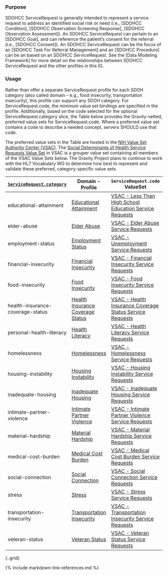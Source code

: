 

### Purpose
SDOHCC ServiceRequest is generally intended to represent a service request to address an identified social risk or need (i.e., [SDOHCC Condition], [SDOHCC Observation Screening Response], [SDOHCC Observation Assessment]). An SDOHCC ServiceRequest can pertain to an [SDOHCC Goal], and can reference the patient’s consent for the referral (i.e., [SDOHCC Consent]). An SDOHCC ServiceRequest can be the focus of an [SDOHCC Task For Referral Management] and an [SDOHCC Procedure] can be an based on an SDOHCC ServiceRequest. See the [Data Modeling Framework] for more detail on the relationships between SDOHCC ServiceRequest and the other profiles in this IG.

### Usage

Rather than offer a separate ServiceRequest profile for each SDOH category (also called domain – e.g., food insecurity, transportation insecurity), this profile can support any SDOH category. For ServiceRequest.code, the minimum value set bindings are specified in the profile. Additionally, based on the code selected for the optional ServiceRequest.category slice, the Table below provides the Gravity-vetted, preferred value sets for ServiceRequest.code. Where a preferred value set contains a code to describe a needed concept, servers SHOULD use that code.

The preferred value sets in the Table are hosted in the [NIH Value Set Authority Center (VSAC)](https://vsac.nlm.nih.gov/). The [Social Determinants of Health Service Requests Value Set](https://vsac.nlm.nih.gov/valueset/2.16.840.1.113762.1.4.1196.790/expansion) in VSAC is a grouper value set containing all members of the VSAC Value Sets below. The Gravity Project plans to continue to work with the HL7 Vocabulary WG to determine how best to represent and validate these preferred, category-specific value sets.


[//]: # (End Parameter Table DO NOT REMOVE)

| [`ServiceRequest.category`](ValueSet-SDOHCC-ValueSetSDOHCategory.html) | Domain - Profile | `ServiceRequest.code` ValueSet | ValueSet OID |
| ------ | -------------------- | ------------------------- | ------------ |
| educational-attainment  | [Educational Attainment](StructureDefinition-SDOHCC-ServiceRequest-educational-attainment.html) | [VSAC - Less Than High School Education Service Requests ](https://vsac.nlm.nih.gov/valueset/2.16.840.1.113762.1.4.1247.57/expansion/Latest) | 2.16.840.1.113762.1.4.1247.57 |
| elder-abuse  | [Elder Abuse](StructureDefinition-SDOHCC-ServiceRequest-elder-abuse.html) | [VSAC - Elder Abuse Service Requests ](https://vsac.nlm.nih.gov/valueset/2.16.840.1.113762.1.4.1247.68/expansion/Latest) | 2.16.840.1.113762.1.4.1247.68 |
| employment-status  | [Employment Status](StructureDefinition-SDOHCC-ServiceRequest-employment-status.html) | [VSAC - Unemployment Service Requests ](https://vsac.nlm.nih.gov/valueset/2.16.840.1.113762.1.4.1247.60/expansion/Latest) | 2.16.840.1.113762.1.4.1247.60 |
| financial-insecurity  | [Financial Insecurity](StructureDefinition-SDOHCC-ServiceRequest-financial-insecurity.html) | [VSAC - Financial Insecurity Service Requests ](https://vsac.nlm.nih.gov/valueset/2.16.840.1.113762.1.4.1247.31/expansion/Latest) | 2.16.840.1.113762.1.4.1247.31 |
| food-insecurity  | [Food Insecurity](StructureDefinition-SDOHCC-ServiceRequest-food-insecurity.html) | [VSAC - Food Insecurity Service Requests ](https://vsac.nlm.nih.gov/valueset/2.16.840.1.113762.1.4.1247.11/expansion/Latest) | 2.16.840.1.113762.1.4.1247.11 |
| health-insurance-coverage-status  | [Health Insurance Coverage Status](StructureDefinition-SDOHCC-ServiceRequest-health-insurance-coverage-status.html) | [VSAC - Health Insurance Coverage Status Service Requests ](https://vsac.nlm.nih.gov/valueset/2.16.840.1.113762.1.4.1247.124/expansion/Latest) | 2.16.840.1.113762.1.4.1247.124 |
| personal-health-literacy  | [Health Literacy](StructureDefinition-SDOHCC-ServiceRequest-personal-health-literacy.html) | [VSAC - Health Literacy Service Requests ](https://vsac.nlm.nih.gov/valueset/2.16.840.1.113762.1.4.1247.119/expansion/Latest) | 2.16.840.1.113762.1.4.1247.119 |
| homelessness  | [Homelessness](StructureDefinition-SDOHCC-ServiceRequest-homelessness.html) | [VSAC - Homelessness Service Requests ](https://vsac.nlm.nih.gov/valueset/2.16.840.1.113762.1.4.1247.21/expansion/Latest) | 2.16.840.1.113762.1.4.1247.21 |
| housing-instability  | [Housing Instability](StructureDefinition-SDOHCC-ServiceRequest-housing-instability.html) | [VSAC - Housing Instability Service Requests ](https://vsac.nlm.nih.gov/valueset/2.16.840.1.113762.1.4.1247.45/expansion/Latest) | 2.16.840.1.113762.1.4.1247.45 |
| inadequate-housing  | [Inadequate Housing](StructureDefinition-SDOHCC-ServiceRequest-inadequate-housing.html) | [VSAC - Inadequate Housing Service Requests ](https://vsac.nlm.nih.gov/valueset/2.16.840.1.113762.1.4.1247.53/expansion/Latest) | 2.16.840.1.113762.1.4.1247.53 |
| intimate-partner-violence  | [Intimate Partner Violence](StructureDefinition-SDOHCC-ServiceRequest-intimate-partner-violence.html) | [VSAC - Intimate Partner Violence Service Requests ](https://vsac.nlm.nih.gov/valueset/2.16.840.1.113762.1.4.1247.98/expansion/Latest) | 2.16.840.1.113762.1.4.1247.98 |
| material-hardship  | [Material Hardship](StructureDefinition-SDOHCC-ServiceRequest-material-hardship.html) | [VSAC - Material Hardship Service Requests ](https://vsac.nlm.nih.gov/valueset/2.16.840.1.113762.1.4.1247.38/expansion/Latest) | 2.16.840.1.113762.1.4.1247.38 |
| medical-cost-burden  | [Medical Cost Burden](StructureDefinition-SDOHCC-ServiceRequest-medical-cost-burden.html) | [VSAC - Medical Cost Burden Service Requests ](https://vsac.nlm.nih.gov/valueset/2.16.840.1.113762.1.4.1247.123/expansion/Latest) | 2.16.840.1.113762.1.4.1247.123 |
| social-connection  | [Social Connection](StructureDefinition-SDOHCC-ServiceRequest-social-connection.html) | [VSAC - Social Connection Service Requests ](https://vsac.nlm.nih.gov/valueset/2.16.840.1.113762.1.4.1247.95/expansion/Latest) | 2.16.840.1.113762.1.4.1247.95 |
| stress  | [Stress](StructureDefinition-SDOHCC-ServiceRequest-stress.html) | [VSAC - Stress Service Requests ](https://vsac.nlm.nih.gov/valueset/2.16.840.1.113762.1.4.1247.92/expansion/Latest) | 2.16.840.1.113762.1.4.1247.92 |
| transportation-insecurity  | [Transportation Insecurity](StructureDefinition-SDOHCC-ServiceRequest-transportation-insecurity.html) | [VSAC - Transportation Insecurity Service Requests ](https://vsac.nlm.nih.gov/valueset/2.16.840.1.113762.1.4.1247.28/expansion/Latest) | 2.16.840.1.113762.1.4.1247.28 |
| veteran-status  | [Veteran Status](StructureDefinition-SDOHCC-ServiceRequest-veteran-status.html) | [VSAC - Veteran Status Service Requests ](https://vsac.nlm.nih.gov/valueset/2.16.840.1.113762.1.4.1247.91/expansion/Latest) | 2.16.840.1.113762.1.4.1247.91 |
{:.grid}

[//]: # (End Parameter Table DO NOT REMOVE)


{% include markdown-link-references.md %}